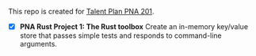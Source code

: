 This repo is created for [Talent Plan PNA 201].

- [x] **PNA Rust Project 1: The Rust toolbox** Create an in-memory key/value store that passes simple tests and responds to command-line arguments.


<!-- refs -->

[Talent Plan PNA 201]: https://github.com/Jacob953/talent-plan/blob/master/courses/rust/README.md
